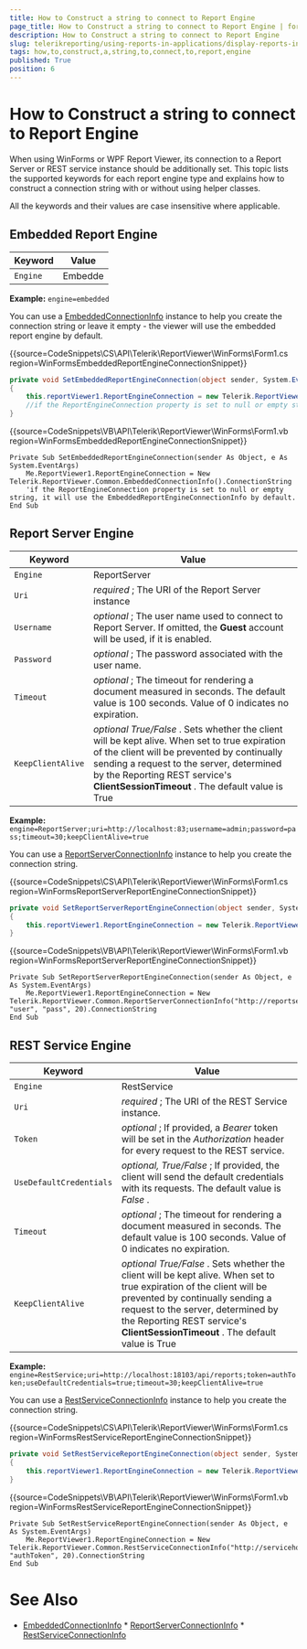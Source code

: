 ```yaml
---
title: How to Construct a string to connect to Report Engine
page_title: How to Construct a string to connect to Report Engine | for Telerik Reporting Documentation
description: How to Construct a string to connect to Report Engine
slug: telerikreporting/using-reports-in-applications/display-reports-in-applications/how-to-construct-a-string-to-connect-to-report-engine
tags: how,to,construct,a,string,to,connect,to,report,engine
published: True
position: 6
---
```


# How to Construct a string to connect to Report Engine



When using WinForms or WPF Report Viewer, its connection to a Report Server or REST service instance should be additionally set.         This topic lists the supported keywords for each report engine type and explains how to construct a connection string with or without using helper classes.       

All the keywords and their values are case insensitive where applicable.       

## Embedded Report Engine

| Keyword | Value |
| ------ | ------ |
|`Engine`|Embedde|

__Example:__ `engine=embedded`

You can use a  [EmbeddedConnectionInfo](/reporting/api/Telerik.ReportViewer.Common.EmbeddedConnectionInfo)  instance to help you create the connection string or           leave it empty - the viewer will use the embedded report engine by default.         

{{source=CodeSnippets\CS\API\Telerik\ReportViewer\WinForms\Form1.cs region=WinFormsEmbeddedReportEngineConnectionSnippet}}
````C#
private void SetEmbeddedReportEngineConnection(object sender, System.EventArgs e)
{
    this.reportViewer1.ReportEngineConnection = new Telerik.ReportViewer.Common.EmbeddedConnectionInfo().ConnectionString;
    //if the ReportEngineConnection property is set to null or empty string, it will use the EmbeddedConnectionInfo by default.
}
````
{{source=CodeSnippets\VB\API\Telerik\ReportViewer\WinForms\Form1.vb region=WinFormsEmbeddedReportEngineConnectionSnippet}}
````VB
Private Sub SetEmbeddedReportEngineConnection(sender As Object, e As System.EventArgs)
    Me.ReportViewer1.ReportEngineConnection = New Telerik.ReportViewer.Common.EmbeddedConnectionInfo().ConnectionString
    'if the ReportEngineConnection property is set to null or empty string, it will use the EmbeddedReportEngineConnectionInfo by default.
End Sub
````

## Report Server Engine

| Keyword | Value |
| ------ | ------ |
|`Engine`|ReportServer|
|`Uri`| *required* ; The URI of the Report Server instance|
|`Username`| *optional* ; The user name used to connect to Report Server. If omitted, the __Guest__ account will be used, if it is enabled.|
|`Password`| *optional* ; The password associated with the user name.|
|`Timeout`| *optional* ; The timeout for rendering a document measured in seconds. The default value is 100 seconds. Value of 0 indicates no expiration.|
|`KeepClientAlive`| *optional True/False* . Sets whether the client will be kept alive. When set to true expiration of the client will                 be prevented by continually sending a request to the server, determined by the Reporting REST service's __ClientSessionTimeout__ . The default value is True|

__Example:__ `engine=ReportServer;uri=http://localhost:83;username=admin;password=pass;timeout=30;keepClientAlive=true`

You can use a  [ReportServerConnectionInfo](/reporting/api/Telerik.ReportViewer.Common.ReportServerConnectionInfo)  instance to help you create the connection string.         

{{source=CodeSnippets\CS\API\Telerik\ReportViewer\WinForms\Form1.cs region=WinFormsReportServerReportEngineConnectionSnippet}}
````C#
private void SetReportServerReportEngineConnection(object sender, System.EventArgs e)
{
    this.reportViewer1.ReportEngineConnection = new Telerik.ReportViewer.Common.ReportServerConnectionInfo("http://reportserver:83", "user", "pass", 20).ConnectionString;
}
````
{{source=CodeSnippets\VB\API\Telerik\ReportViewer\WinForms\Form1.vb region=WinFormsReportServerReportEngineConnectionSnippet}}
````VB
Private Sub SetReportServerReportEngineConnection(sender As Object, e As System.EventArgs)
    Me.ReportViewer1.ReportEngineConnection = New Telerik.ReportViewer.Common.ReportServerConnectionInfo("http://reportserver:83", "user", "pass", 20).ConnectionString
End Sub
````

## REST Service Engine

| Keyword | Value |
| ------ | ------ |
|`Engine`|RestService|
|`Uri`| *required* ; The URI of the REST Service instance.|
|`Token`| *optional* ; If provided, a *Bearer* token will be set in the *Authorization* header for every request to the REST service.|
|`UseDefaultCredentials`| *optional, True/False* ; If provided, the client will send the default credentials with its requests. The default value is *False* .|
|`Timeout`| *optional* ; The timeout for rendering a document measured in seconds. The default value is 100 seconds. Value of 0 indicates no expiration.|
|`KeepClientAlive`| *optional True/False* . Sets whether the client will be kept alive. When set to true expiration of the client will                 be prevented by continually sending a request to the server, determined by the Reporting REST service's __ClientSessionTimeout__ . The default value is True|

__Example:__ `engine=RestService;uri=http://localhost:18103/api/reports;token=authToken;useDefaultCredentials=true;timeout=30;keepClientAlive=true`

You can use a  [RestServiceConnectionInfo](/reporting/api/Telerik.ReportViewer.Common.RestServiceConnectionInfo)  instance to help you create the connection string.         

{{source=CodeSnippets\CS\API\Telerik\ReportViewer\WinForms\Form1.cs region=WinFormsRestServiceReportEngineConnectionSnippet}}
````C#
private void SetRestServiceReportEngineConnection(object sender, System.EventArgs e)
{
    this.reportViewer1.ReportEngineConnection = new Telerik.ReportViewer.Common.RestServiceConnectionInfo("http://servicehost:83/api/reports", "authToken", 20).ConnectionString;
}
````
{{source=CodeSnippets\VB\API\Telerik\ReportViewer\WinForms\Form1.vb region=WinFormsRestServiceReportEngineConnectionSnippet}}
````VB
Private Sub SetRestServiceReportEngineConnection(sender As Object, e As System.EventArgs)
    Me.ReportViewer1.ReportEngineConnection = New Telerik.ReportViewer.Common.RestServiceConnectionInfo("http://servicehost:83/api/reports", "authToken", 20).ConnectionString
End Sub
````

# See Also
 * [EmbeddedConnectionInfo](/reporting/api/Telerik.ReportViewer.Common.EmbeddedConnectionInfo)  * [ReportServerConnectionInfo](/reporting/api/Telerik.ReportViewer.Common.ReportServerConnectionInfo)  * [RestServiceConnectionInfo](/reporting/api/Telerik.ReportViewer.Common.RestServiceConnectionInfo) 
